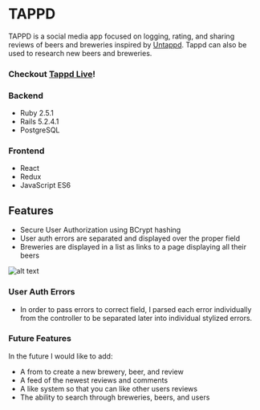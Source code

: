 # TAPPD
TAPPD is a social media app focused on logging, rating, and sharing reviews of beers and breweries inspired by [Untappd](https://untappd.com/). Tappd can also be used to research new beers and breweries.

### Checkout [Tappd Live](https://tappd-ct.herokuapp.com/#/)!

### Backend
- Ruby 2.5.1
- Rails 5.2.4.1
- PostgreSQL
### Frontend
- React
- Redux
- JavaScript ES6

## Features
- Secure User Authorization using BCrypt hashing
- User auth errors are separated and displayed over the proper field
- Breweries are displayed in a list as links to a page displaying all their beers

![alt text](tappd/app/assets/images/UserAuthErrors.png "User Auth Errors")
### User Auth Errors
- In order to pass errors to correct field, I parsed each error individually from the controller to be separated later into individual stylized errors.


### Future Features
In the future I would like to add:
- A from to create a new brewery, beer, and review
- A feed of the newest reviews and comments
- A like system so that you can like other users reviews
- The ability to search through breweries, beers, and users